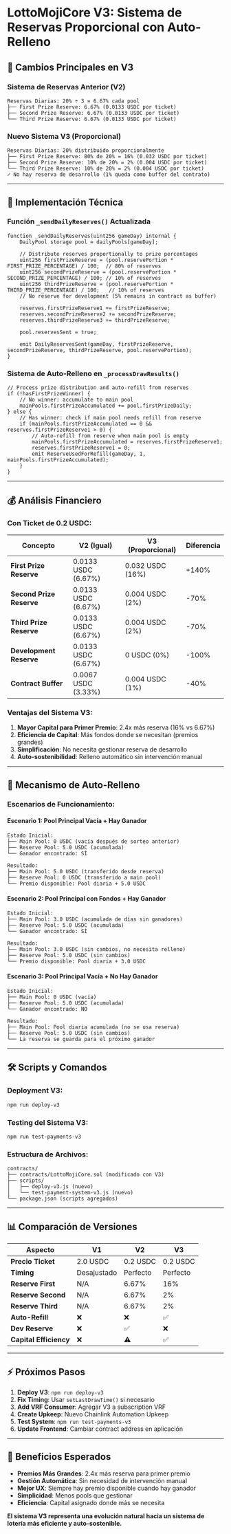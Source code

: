 # LottoMojiCore V3: Sistema de Reservas Proporcional con Auto-Relleno

## 🎯 **Cambios Principales en V3**

### **Sistema de Reservas Anterior (V2)**
```
Reservas Diarias: 20% ÷ 3 = 6.67% cada pool
├── First Prize Reserve: 6.67% (0.0133 USDC por ticket)
├── Second Prize Reserve: 6.67% (0.0133 USDC por ticket)
└── Third Prize Reserve: 6.67% (0.0133 USDC por ticket)
```

### **Nuevo Sistema V3 (Proporcional)**
```
Reservas Diarias: 20% distribuido proporcionalmente
├── First Prize Reserve: 80% de 20% = 16% (0.032 USDC por ticket)
├── Second Prize Reserve: 10% de 20% = 2% (0.004 USDC por ticket)
└── Third Prize Reserve: 10% de 20% = 2% (0.004 USDC por ticket)
✓ No hay reserva de desarrollo (1% queda como buffer del contrato)
```

---

## 🔧 **Implementación Técnica**

### **Función `_sendDailyReserves()` Actualizada**
```solidity
function _sendDailyReserves(uint256 gameDay) internal {
    DailyPool storage pool = dailyPools[gameDay];
    
    // Distribute reserves proportionally to prize percentages
    uint256 firstPrizeReserve = (pool.reservePortion * FIRST_PRIZE_PERCENTAGE) / 100;  // 80% of reserves
    uint256 secondPrizeReserve = (pool.reservePortion * SECOND_PRIZE_PERCENTAGE) / 100; // 10% of reserves  
    uint256 thirdPrizeReserve = (pool.reservePortion * THIRD_PRIZE_PERCENTAGE) / 100;   // 10% of reserves
    // No reserve for development (5% remains in contract as buffer)
    
    reserves.firstPrizeReserve1 += firstPrizeReserve;
    reserves.secondPrizeReserve2 += secondPrizeReserve;
    reserves.thirdPrizeReserve3 += thirdPrizeReserve;
    
    pool.reservesSent = true;
    
    emit DailyReservesSent(gameDay, firstPrizeReserve, secondPrizeReserve, thirdPrizeReserve, pool.reservePortion);
}
```

### **Sistema de Auto-Relleno en `_processDrawResults()`**
```solidity
// Process prize distribution and auto-refill from reserves
if (!hasFirstPrizeWinner) {
    // No winner: accumulate to main pool
    mainPools.firstPrizeAccumulated += pool.firstPrizeDaily;
} else {
    // Has winner: check if main pool needs refill from reserve
    if (mainPools.firstPrizeAccumulated == 0 && reserves.firstPrizeReserve1 > 0) {
        // Auto-refill from reserve when main pool is empty
        mainPools.firstPrizeAccumulated = reserves.firstPrizeReserve1;
        reserves.firstPrizeReserve1 = 0;
        emit ReserveUsedForRefill(gameDay, 1, mainPools.firstPrizeAccumulated);
    }
}
```

---

## 💰 **Análisis Financiero**

### **Con Ticket de 0.2 USDC:**

| Concepto | V2 (Igual) | V3 (Proporcional) | Diferencia |
|----------|------------|-------------------|------------|
| **First Prize Reserve** | 0.0133 USDC (6.67%) | 0.032 USDC (16%) | +140% |
| **Second Prize Reserve** | 0.0133 USDC (6.67%) | 0.004 USDC (2%) | -70% |
| **Third Prize Reserve** | 0.0133 USDC (6.67%) | 0.004 USDC (2%) | -70% |
| **Development Reserve** | 0.0133 USDC (6.67%) | 0 USDC (0%) | -100% |
| **Contract Buffer** | 0.0067 USDC (3.33%) | 0.004 USDC (1%) | -40% |

### **Ventajas del Sistema V3:**

1. **Mayor Capital para Primer Premio**: 2.4x más reserva (16% vs 6.67%)
2. **Eficiencia de Capital**: Más fondos donde se necesitan (premios grandes)
3. **Simplificación**: No necesita gestionar reserva de desarrollo
4. **Auto-sostenibilidad**: Relleno automático sin intervención manual

---

## 🔄 **Mecanismo de Auto-Relleno**

### **Escenarios de Funcionamiento:**

#### **Escenario 1: Pool Principal Vacía + Hay Ganador**
```
Estado Inicial:
├── Main Pool: 0 USDC (vacía después de sorteo anterior)
├── Reserve Pool: 5.0 USDC (acumulada)
└── Ganador encontrado: SÍ

Resultado:
├── Main Pool: 5.0 USDC (transferido desde reserva)
├── Reserve Pool: 0 USDC (transferido a main pool)
└── Premio disponible: Pool diaria + 5.0 USDC
```

#### **Escenario 2: Pool Principal con Fondos + Hay Ganador**
```
Estado Inicial:
├── Main Pool: 3.0 USDC (acumulada de días sin ganadores)
├── Reserve Pool: 5.0 USDC (acumulada)
└── Ganador encontrado: SÍ

Resultado:
├── Main Pool: 3.0 USDC (sin cambios, no necesita relleno)
├── Reserve Pool: 5.0 USDC (sin cambios)
└── Premio disponible: Pool diaria + 3.0 USDC
```

#### **Escenario 3: Pool Principal Vacía + No Hay Ganador**
```
Estado Inicial:
├── Main Pool: 0 USDC (vacía)
├── Reserve Pool: 5.0 USDC (acumulada)
└── Ganador encontrado: NO

Resultado:
├── Main Pool: Pool diaria acumulada (no se usa reserva)
├── Reserve Pool: 5.0 USDC (sin cambios)
└── La reserva se guarda para el próximo ganador
```

---

## 🛠️ **Scripts y Comandos**

### **Deployment V3:**
```bash
npm run deploy-v3
```

### **Testing del Sistema V3:**
```bash
npm run test-payments-v3
```

### **Estructura de Archivos:**
```
contracts/
├── contracts/LottoMojiCore.sol (modificado con V3)
├── scripts/
│   ├── deploy-v3.js (nuevo)
│   └── test-payment-system-v3.js (nuevo)
└── package.json (scripts agregados)
```

---

## 📊 **Comparación de Versiones**

| Aspecto | V1 | V2 | V3 |
|---------|----|----|-----|
| **Precio Ticket** | 2.0 USDC | 0.2 USDC | 0.2 USDC |
| **Timing** | Desajustado | Perfecto | Perfecto |
| **Reserve First** | N/A | 6.67% | 16% |
| **Reserve Second** | N/A | 6.67% | 2% |
| **Reserve Third** | N/A | 6.67% | 2% |
| **Auto-Refill** | ❌ | ❌ | ✅ |
| **Dev Reserve** | ❌ | ✅ | ❌ |
| **Capital Efficiency** | ❌ | ⚠️ | ✅ |

---

## ⚡ **Próximos Pasos**

1. **Deploy V3**: `npm run deploy-v3`
2. **Fix Timing**: Usar `setLastDrawTime()` si necesario
3. **Add VRF Consumer**: Agregar V3 a subscription VRF
4. **Create Upkeep**: Nuevo Chainlink Automation Upkeep
5. **Test System**: `npm run test-payments-v3`
6. **Update Frontend**: Cambiar contract address en aplicación

---

## 🎉 **Beneficios Esperados**

- **Premios Más Grandes**: 2.4x más reserva para primer premio
- **Gestión Automática**: Sin necesidad de intervención manual
- **Mejor UX**: Siempre hay premio disponible cuando hay ganador
- **Simplicidad**: Menos pools que gestionar
- **Eficiencia**: Capital asignado donde más se necesita

**El sistema V3 representa una evolución natural hacia un sistema de lotería más eficiente y auto-sostenible.** 